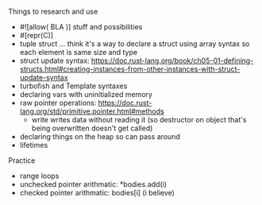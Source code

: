 Things to research and use

* #![allow( BLA )] stuff and possibilities
* #[repr(C)]
* tuple struct ... think it's a way to declare a struct using array syntax so each element is same size and type
* struct update syntax: https://doc.rust-lang.org/book/ch05-01-defining-structs.html#creating-instances-from-other-instances-with-struct-update-syntax
* turbofish and Template syntaxes
* declaring vars with uninitialized memory
* raw pointer operations: https://doc.rust-lang.org/std/primitive.pointer.html#methods
    - write writes data without reading it (so destructor on object that's being overwritten doesn't get called)
* declaring things on the heap so can pass around
* lifetimes

Practice

* range loops
* unchecked pointer arithmatic: *bodies.add(i)
* checked pointer arithmatic: bodies[i] (i believe)
